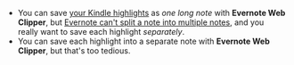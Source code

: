 - You can save [your Kindle highlights](https://kindle.amazon.com/your_highlights "https://kindle.amazon.com/your_highlights") as *one long note* with **Evernote Web Clipper**, but [Evernote can't split a note into multiple notes](http://discussion.evernote.com/topic/21855-splitting-a-note-into-multiple-notes/, "Evernote Discussion Forum"), and you really want to save each highlight *separately*. 
- You can save each highlight into a separate note with **Evernote Web Clipper**, but that's too tedious. 